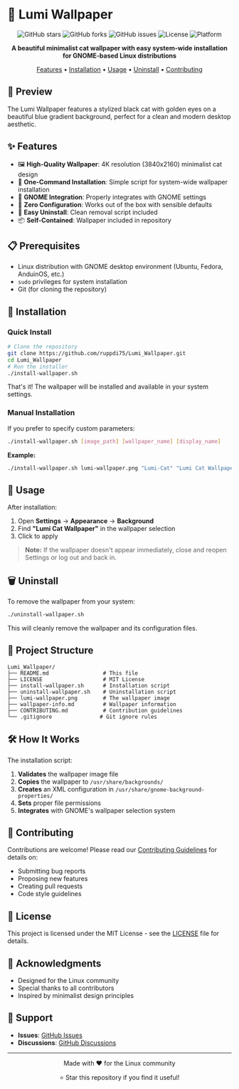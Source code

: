 # 🎨 Lumi Wallpaper

<div align="center">
  
  ![GitHub stars](https://img.shields.io/github/stars/ruppdi75/Lumi_Wallpaper?style=flat-square)
  ![GitHub forks](https://img.shields.io/github/forks/ruppdi75/Lumi_Wallpaper?style=flat-square)
  ![GitHub issues](https://img.shields.io/github/issues/ruppdi75/Lumi_Wallpaper?style=flat-square)
  ![License](https://img.shields.io/badge/license-MIT-blue.svg?style=flat-square)
  ![Platform](https://img.shields.io/badge/platform-Linux%20GNOME-orange?style=flat-square)
  
  **A beautiful minimalist cat wallpaper with easy system-wide installation for GNOME-based Linux distributions**
  
  [Features](#-features) • [Installation](#-installation) • [Usage](#-usage) • [Uninstall](#-uninstall) • [Contributing](#-contributing)
  
</div>

## 📸 Preview

The Lumi Wallpaper features a stylized black cat with golden eyes on a beautiful blue gradient background, perfect for a clean and modern desktop aesthetic.

## ✨ Features

- 🖼️ **High-Quality Wallpaper**: 4K resolution (3840x2160) minimalist cat design
- 🚀 **One-Command Installation**: Simple script for system-wide wallpaper installation
- 🔧 **GNOME Integration**: Properly integrates with GNOME settings
- 🎯 **Zero Configuration**: Works out of the box with sensible defaults
- 🔄 **Easy Uninstall**: Clean removal script included
- 📦 **Self-Contained**: Wallpaper included in repository

## 📋 Prerequisites

- Linux distribution with GNOME desktop environment (Ubuntu, Fedora, AnduinOS, etc.)
- `sudo` privileges for system installation
- Git (for cloning the repository)

## 🚀 Installation

### Quick Install

```bash
# Clone the repository
git clone https://github.com/ruppdi75/Lumi_Wallpaper.git
cd Lumi_Wallpaper
# Run the installer
./install-wallpaper.sh
```

That's it! The wallpaper will be installed and available in your system settings.

### Manual Installation

If you prefer to specify custom parameters:

```bash
./install-wallpaper.sh [image_path] [wallpaper_name] [display_name]
```

**Example:**
```bash
./install-wallpaper.sh lumi-wallpaper.png "Lumi-Cat" "Lumi Cat Wallpaper"
```

## 🎯 Usage

After installation:

1. Open **Settings** → **Appearance** → **Background**
2. Find **"Lumi Cat Wallpaper"** in the wallpaper selection
3. Click to apply

> **Note:** If the wallpaper doesn't appear immediately, close and reopen Settings or log out and back in.

## 🗑️ Uninstall

To remove the wallpaper from your system:

```bash
./uninstall-wallpaper.sh
```

This will cleanly remove the wallpaper and its configuration files.

## 📁 Project Structure

```
Lumi_Wallpaper/
├── README.md                 # This file
├── LICENSE                   # MIT License
├── install-wallpaper.sh      # Installation script
├── uninstall-wallpaper.sh    # Uninstallation script
├── lumi-wallpaper.png        # The wallpaper image
├── wallpaper-info.md         # Wallpaper information
├── CONTRIBUTING.md           # Contribution guidelines
└── .gitignore               # Git ignore rules
```

## 🛠️ How It Works

The installation script:

1. **Validates** the wallpaper image file
2. **Copies** the wallpaper to `/usr/share/backgrounds/`
3. **Creates** an XML configuration in `/usr/share/gnome-background-properties/`
4. **Sets** proper file permissions
5. **Integrates** with GNOME's wallpaper selection system

## 🤝 Contributing

Contributions are welcome! Please read our [Contributing Guidelines](CONTRIBUTING.md) for details on:

- Submitting bug reports
- Proposing new features
- Creating pull requests
- Code style guidelines

## 📝 License

This project is licensed under the MIT License - see the [LICENSE](LICENSE) file for details.

## 🙏 Acknowledgments

- Designed for the Linux community
- Special thanks to all contributors
- Inspired by minimalist design principles

## 📧 Support

- **Issues**: [GitHub Issues](https://github.com/ruppdi75/Lumi_Wallpaper/issues)
- **Discussions**: [GitHub Discussions](https://github.com/ruppdi75/Lumi_Wallpaper/discussions)

---

<div align="center">
  Made with ❤️ for the Linux community
  
  ⭐ Star this repository if you find it useful!
</div>

